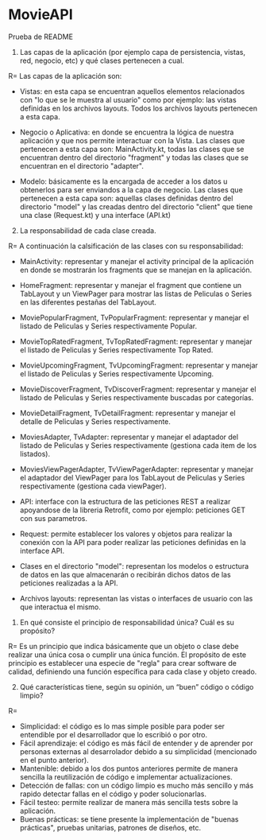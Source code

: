 # MovieAPI
Prueba de README



1. Las capas de la aplicación (por ejemplo capa de persistencia, vistas, red, negocio, etc) y qué clases pertenecen a cual.

R= Las capas de la aplicación son:

- Vistas: en esta capa se encuentran aquellos elementos relacionados con "lo que se le muestra al usuario" como por ejemplo: las vistas definidas en los archivos layouts. Todos los archivos layouts pertenecen a esta capa.

- Negocio o Aplicativa: en donde se encuentra la lógica de nuestra aplicación y que nos permite interactuar con la Vista. Las clases que pertenecen a esta capa son: MainActivity.kt, todas las clases que se encuentran dentro del directorio "fragment" y todas las clases que se encuentran en el directorio "adapter".

- Modelo: básicamente es la encargada de acceder a los datos u obtenerlos para ser enviandos a la capa de negocio. Las clases que pertenecen a esta capa son: aquellas clases definidas dentro del directorio "model" y las creadas dentro del directorio "client" que tiene una clase (Request.kt) y una interface (API.kt)

2. La responsabilidad de cada clase creada.

R= A continuación la calsificación de las clases con su responsabilidad:

- MainActivity: representar y manejar el activity principal de la aplicación en donde se mostrarán los fragments que se manejan en la aplicación.

- HomeFragment: representar y manejar el fragment que contiene un TabLayout y un ViewPager para mostrar las listas de Peliculas o Series en las diferentes pestañas del TabLayout.

- MoviePopularFragment, TvPopularFragment: representar y manejar el listado de Peliculas y Series respectivamente Popular.

- MovieTopRatedFragment, TvTopRatedFragment: representar y manejar el listado de Peliculas y Series respectivamente Top Rated.

- MovieUpcomingFragment, TvUpcomingFragment: representar y manejar el listado de Peliculas y Series respectivamente Upcoming.

- MovieDiscoverFragment, TvDiscoverFragment: representar y manejar el listado de Peliculas y Series respectivamente buscadas por categorías.

- MovieDetailFragment, TvDetailFragment: representar y manejar el detalle de Peliculas y Series respectivamente.

- MoviesAdapter, TvAdapter: representar y manejar el adaptador del listado de Peliculas y Series respectivamente (gestiona cada item de los listados).

- MoviesViewPagerAdapter, TvViewPagerAdapter: representar y manejar el adaptador del ViewPager para los TabLayout de Peliculas y Series respectivamente (gestiona cada viewPager).

- API: interface con la estructura de las peticiones REST a realizar apoyandose de la libreria Retrofit, como por ejemplo: peticiones GET con sus parametros.

- Request: permite establecer los valores y objetos para realizar la conexión con la API para poder realizar las peticiones definidas en la interface API.

- Clases en el directorio "model": representan los modelos o estructura de datos en las que almacenarán o recibirán dichos datos de las peticiones realizadas a la API.

- Archivos layouts: representan las vistas o interfaces de usuario con las que interactua el mismo.

1. En qué consiste el principio de responsabilidad única? Cuál es su propósito?

R= Es un principio que indica básicamente que un objeto o clase debe realizar una única cosa o cumplir una única función. El propósito de este principio es establecer una especie de "regla" para crear software de calidad, definiendo una función específica para cada clase y objeto creado.

2. Qué características tiene, según su opinión, un “buen” código o código limpio?

R= 
- Simplicidad: el código es lo mas simple posible para poder ser entendible por el desarrollador que lo escribió o por otro.
- Fácil aprendizaje: el código es más fácil de entender y de aprender por personas externas al desarrolador debido a su simplicidad (mencionado en el punto anterior).
- Mantenible: debido a los dos puntos anteriores permite de manera sencilla la reutilización de código e implementar actualizaciones.
- Detección de fallas: con un código limpio es mucho más sencillo y más rapido detectar fallas en el código y poder solucionarlas.
- Fácil testeo: permite realizar de manera más sencilla tests sobre la aplicación.
- Buenas prácticas: se tiene presente la implementación de "buenas prácticas", pruebas unitarias, patrones de diseños, etc.
